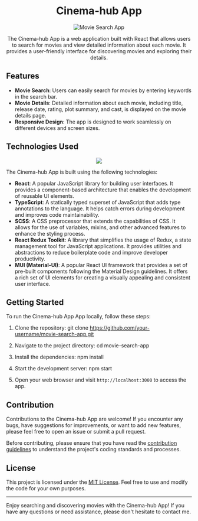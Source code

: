 <h1 align="center">Cinema-hub App</h1>

<p align="center">
  <img src="app_screenshot.png" alt="Movie Search App" />
</p>

<p align="center">The Cinema-hub App is a web application built with React that allows users to search for movies and view detailed information about each movie. It provides a user-friendly interface for discovering movies and exploring their details.</p>

## Features

- **Movie Search**: Users can easily search for movies by entering keywords in the search bar.
- **Movie Details**: Detailed information about each movie, including title, release date, rating, plot summary, and cast, is displayed on the movie details page.
- **Responsive Design**: The app is designed to work seamlessly on different devices and screen sizes.

## Technologies Used

<p align="center">
  <a href="https://skillicons.dev">
    <img src="https://skillicons.dev/icons?i=react,ts,scss,redux,mui" />
  </a>
</p>

The Cinema-hub App is built using the following technologies:

- **React**: A popular JavaScript library for building user interfaces. It provides a component-based architecture that enables the development of reusable UI elements.
- **TypeScript**: A statically typed superset of JavaScript that adds type annotations to the language. It helps catch errors during development and improves code maintainability.
- **SCSS**: A CSS preprocessor that extends the capabilities of CSS. It allows for the use of variables, mixins, and other advanced features to enhance the styling process.
- **React Redux Toolkit**: A library that simplifies the usage of Redux, a state management tool for JavaScript applications. It provides utilities and abstractions to reduce boilerplate code and improve developer productivity.
- **MUI (Material-UI)**: A popular React UI framework that provides a set of pre-built components following the Material Design guidelines. It offers a rich set of UI elements for creating a visually appealing and consistent user interface.

## Getting Started

To run the Cinema-hub App App locally, follow these steps:

1. Clone the repository:
git clone https://github.com/your-username/movie-search-app.git

2. Navigate to the project directory:
cd movie-search-app

3. Install the dependencies:
npm install

4. Start the development server:
npm start

5. Open your web browser and visit `http://localhost:3000` to access the app.

## Contribution

Contributions to the Cinema-hub App are welcome! If you encounter any bugs, have suggestions for improvements, or want to add new features, please feel free to open an issue or submit a pull request.

Before contributing, please ensure that you have read the [contribution guidelines](CONTRIBUTING.md) to understand the project's coding standards and processes.

## License

This project is licensed under the [MIT License](LICENSE). Feel free to use and modify the code for your own purposes.

---

Enjoy searching and discovering movies with the Cinema-hub App! If you have any questions or need assistance, please don't hesitate to contact me.
